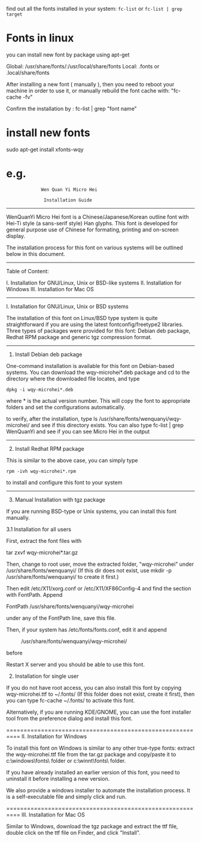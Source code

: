 find out all the fonts installed in your system:
`fc-list`
or
`fc-list | grep target`

# Fonts in linux
you can install new font by package using apt-get

Global: /usr/share/fonts/:/usr/local/share/fonts
Local:	.fonts	or .local/share/fonts

After installing a new font ( manually ), then you need to reboot your
machine in order to use it, or manually rebuild the font cache with:
"fc-cache -fv"

Confirm the installation by : fc-list | grep "font name"


# install new fonts
sudo apt-get install xfonts-wqy


e.g.
==========================================================

                 Wen Quan Yi Micro Hei

                  Installation Guide

----------------------------------------------------------

WenQuanYi Micro Hei font is a Chinese/Japanese/Korean outline font
with Hei-Ti style (a sans-serif style) Han glyphs. This font
is developed for general purpose use of Chinese for formating,
printing and on-screen display.

The installation process for this font on various systems will
be outlined below in this document.

----------------------------------------------------------

Table of Content:

I.   Installation for GNU/Linux, Unix or BSD-like systems
II.  Installation for Windows
III. Installation for Mac OS

----------------------------------------------------------

I.   Installation for GNU/Linux, Unix or BSD systems

The installation of this font on Linux/BSD type system is quite
straightforward if you are using the latest fontconfig/freetype2
libraries. Three types of packages were provided for this font:
Debian deb package, Redhat RPM package and generic tgz compression
format.

----------------------------------------------------------

1. Install Debian deb package

One-command installation is available for this font on Debian-based
systems. You can download the wqy-microhei*.deb package and cd to the
directory where the downloaded file locates, and type

    dpkg -i wqy-microhei*.deb

where * is the actual version number. This will copy the font to
appropriate folders and set the configurations automatically.

to verify, after the installation, type
    ls /usr/share/fonts/wenquanyi/wqy-microhei/
and see if this directory exists. You can also type
    fc-list | grep WenQuanYi
and see if you can see Micro Hei in the output

----------------------------------------------------------

2. Install Redhat RPM package

This is similar to the above case, you can simply type

    rpm -ivh wqy-microhei*.rpm

to install and configure this font to your system

----------------------------------------------------------

3. Manual Installation with tgz package

If you are running BSD-type or Unix systems, you can install this
font manually.


3.1 Installation for all users

First, extract the font files with

   tar zxvf wqy-microhei*.tar.gz

Then, change to root user, move the extracted folder, "wqy-microhei"
under /usr/share/fonts/wenquanyi/ (If this dir does not exist, use
mkdir -p /usr/share/fonts/wenquanyi/ to create it first.)

Then edit /etc/X11/xorg.conf or /etc/X11/XF86Config-4
and find the section with FontPath. Append

   FontPath /usr/share/fonts/wenquanyi/wqy-microhei

under any of the FontPath line, save this file.

Then, if your system has /etc/fonts/fonts.conf, edit
it and append

  <dir>/usr/share/fonts/wenquanyi/wqy-microhei/</dir>

before </fontconfig>


Restart X server and you should be able to use this font.

2. Installation for single user

If you do not have root access, you can also install this font
by copying wqy-microhei.ttf to ~/.fonts/  (If this folder
does not exist, create it first), then you can type
fc-cache ~/.fonts/ to activate this font.

Alternatively, if you are running KDE/GNOME, you can use
the font installer tool from the preference dialog and install
this font.


==========================================================
II.  Installation for Windows

To install this font on Windows is similar to any other true-type
fonts: extract the wqy-microhei.ttf file from the tar.gz package
and copy/paste it to c:\windows\fonts\ folder or c:\winnt\fonts\ folder.

If you have already installed an earlier version of this font, you
need to uninstall it before installing a new version.

We also provide a windows installer to automate the
installation process. It is a self-executable file and simply
click and run.

==========================================================
III.  Installation for Mac OS

Similar to Windows, download the tgz package and extract the ttf file,
double click on the ttf file on Finder, and click "Install".


